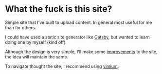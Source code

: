 # What the fuck is this site?
Simple site that I've built to upload content. In general most useful for me than for others.

I could have used a static site generator like [Gatsby](https://gatsbyjs.org), but wanted to learn doing one by myself (kind off).

Although the design is very simple, I'll make some [improvements](./improvements) to the site, the idea will maintain the same.

To navigate thought the site, I recommend using [vimium](https://chrome.google.com/webstore/detail/vimium/dbepggeogbaibhgnhhndojpepiihcmeb).
